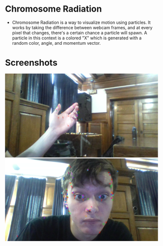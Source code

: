 # Chromosome Radiation
* Chromosome Radiation is a way to visualize motion using particles. It works by taking the difference between webcam frames, and at every pixel that changes, there's a certain chance a particle will spawn. A particle in this context is a colored "X" which is generated with a random color, angle, and momentum vector.

# Screenshots
![Chromosome Radiation 1](chromosomeradiation1.png)
![Chromosome Radiation 2](chromosomeradiation2.png)
